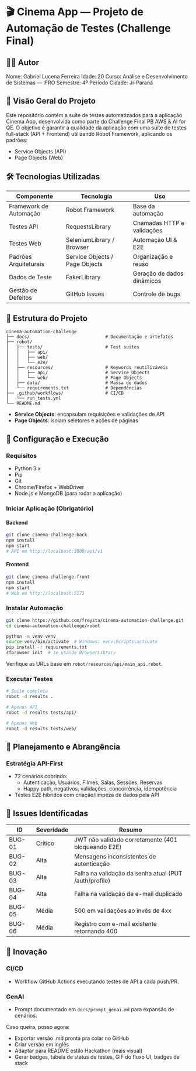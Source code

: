 # 🎬 Cinema App — Projeto de Automação de Testes (Challenge Final)

## 👨‍💻 Autor

Nome: Gabriel Lucena Ferreira
Idade: 20
Curso: Análise e Desenvolvimento de Sistemas — IFRO
Semestre: 4º Período
Cidade: Ji-Paraná

## 🌟 Visão Geral do Projeto

Este repositório contém a suíte de testes automatizados para a aplicação Cinema App, desenvolvida como parte do Challenge Final PB AWS & AI for QE.
O objetivo é garantir a qualidade da aplicação com uma suíte de testes full-stack (API + Frontend) utilizando Robot Framework, aplicando os padrões:

- Service Objects (API)
- Page Objects (Web)

## 🛠️ Tecnologias Utilizadas

| Componente             | Tecnologia                     | Uso                            |
| ---------------------- | ------------------------------ | ------------------------------ |
| Framework de Automação | Robot Framework                | Base da automação              |
| Testes API             | RequestsLibrary                | Chamadas HTTP e validações     |
| Testes Web             | SeleniumLibrary / Browser      | Automação UI & E2E             |
| Padrões Arquiteturais  | Service Objects / Page Objects | Organização e reuso            |
| Dados de Teste         | FakerLibrary                   | Geração de dados dinâmicos     |
| Gestão de Defeitos     | GitHub Issues                  | Controle de bugs               |

## 📐 Estrutura do Projeto

```
cinema-automation-challenge
├── docs/                             # Documentação e artefatos
├── robot/
│   ├── tests/                        # Test suites
│   │   ├── api/
│   │   ├── web/
│   │   └── e2e/
│   ├── resources/                    # Keywords reutilizáveis
│   │   ├── api/                      # Service Objects
│   │   └── web/                      # Page Objects
│   ├── data/                         # Massa de dados
│   └── requirements.txt              # Dependências
├── .github/workflows/                # CI/CD
│   └── run_tests.yml
└── README.md
```

- **Service Objects**: encapsulam requisições e validações de API
- **Page Objects**: isolam seletores e ações de páginas

## 🚀 Configuração e Execução

### Requisitos

- Python 3.x
- Pip
- Git
- Chrome/Firefox + WebDriver
- Node.js e MongoDB (para rodar a aplicação)

### Iniciar Aplicação (Obrigatório)

#### Backend

```bash
git clone cinema-challenge-back
npm install
npm start
# API em http://localhost:3000/api/v1
```

#### Frontend

```bash
git clone cinema-challenge-front
npm install
npm start
# Web em http://localhost:5173
```

### Instalar Automação

```bash
git clone https://github.com/freysta/cinema-automation-challenge.git
cd cinema-automation-challenge/robot

python -m venv venv
source venv/bin/activate  # Windows: venv\Scripts\activate
pip install -r requirements.txt
rfbrowser init  # se usando BrowserLibrary
```

Verifique as URLs base em `robot/resources/api/main_api.robot`.

### Executar Testes

```bash
# Suite completa
robot -d results .

# Apenas API
robot -d results tests/api/

# Apenas Web
robot -d results tests/web/
```

## 📝 Planejamento e Abrangência

### Estratégia API-First

- 72 cenários cobrindo:
  - Autenticação, Usuários, Filmes, Salas, Sessões, Reservas
  - Happy path, negativos, validações, concorrência, idempotência
- Testes E2E híbridos com criação/limpeza de dados pela API

## 🐞 Issues Identificadas

| ID     | Severidade | Resumo                                                |
| ------ | ---------- | ----------------------------------------------------- |
| BUG-01 | Crítico    | JWT não validado corretamente (401 bloqueando E2E)    |
| BUG-02 | Alta       | Mensagens inconsistentes de autenticação              |
| BUG-03 | Alta       | Falha na validação da senha atual (PUT /auth/profile) |
| BUG-04 | Alta       | Falha na validação de e-mail duplicado                |
| BUG-05 | Média      | 500 em validações ao invés de 4xx                     |
| BUG-06 | Média      | Registro com e-mail existente retornando 400          |

## 🧠 Inovação

### CI/CD

- Workflow GitHub Actions executando testes de API a cada push/PR.

### GenAI

- Prompt documentado em `docs/prompt_genai.md` para expansão de cenários.

Caso queira, posso agora:

- Exportar versão .md pronta pra colar no GitHub
- Criar versão em inglês
- Adaptar para README estilo Hackathon (mais visual)
- Gerar badges, tabela de status de testes, GIF do fluxo UI, badges de stack
